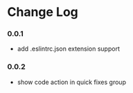 # Change Log

### 0.0.1
- add .eslintrc.json extension support

### 0.0.2
- show code action in quick fixes group